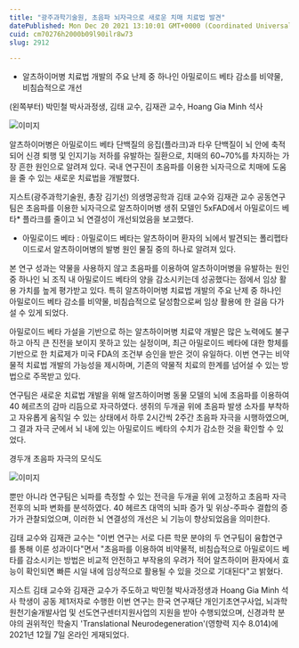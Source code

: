 ```yaml
---
title: "광주과학기술원, 초음파 뇌자극으로 새로운 치매 치료법 발견"
datePublished: Mon Dec 20 2021 13:10:01 GMT+0000 (Coordinated Universal Time)
cuid: cm70276h2000b09l90ilr8w73
slug: 2912

---
```



- 알츠하이머병 치료법 개발의 주요 난제 중 하나인 아밀로이드 베타 감소를 비약물, 비침습적으로 개선

(왼쪽부터) 박민철 박사과정생, 김태 교수, 김재관 교수, Hoang Gia Minh 석사

![이미지](https://cdn.hashnode.com/res/hashnode/image/upload/v1739252776602/45dd050b-59bd-4091-a63c-5302aac6ee5b.png)

알츠하이머병은 아밀로이드 베타 단백질의 응집(플라크)과 타우 단백질이 뇌 안에 축적되어 신경 퇴행 및 인지기능 저하를 유발하는 질환으로, 치매의 60~70%를 차지하는 가장 흔한 원인으로 알려져 있다. 국내 연구진이 초음파를 이용한 뇌자극으로 치매에 도움을 줄 수 있는 새로운 치료법을 개발했다.

지스트(광주과학기술원, 총장 김기선) 의생명공학과 김태 교수와 김재관 교수 공동연구팀은 초음파를 이용한 뇌자극으로 알츠하이머병 생쥐 모델인 5xFAD에서 아밀로이드 베타* 플라크를 줄이고 뇌 연결성이 개선되었음을 보고했다.

* 아밀로이드 베타 : 아밀로이드 베타는 알츠하이머 환자의 뇌에서 발견되는 폴리펩타이드로서 알츠하이머병의 발병 원인 물질 중의 하나로 알려져 있다.

본 연구 성과는 약물을 사용하지 않고 초음파를 이용하여 알츠하이머병을 유발하는 원인 중 하나인 뇌 조직 내 아밀로이드 베타의 양을 감소시키는데 성공했다는 점에서 임상 활용 가치를 높게 평가받고 있다. 특히 알츠하이머병 치료법 개발의 주요 난제 중 하나인 아밀로이드 베타 감소를 비약물, 비침습적으로 달성함으로써 임상 활용에 한 걸음 다가설 수 있게 되었다.

아밀로이드 베타 가설을 기반으로 하는 알츠하이머병 치료약 개발은 많은 노력에도 불구하고 아직 큰 진전을 보이지 못하고 있는 실정이며, 최근 아밀로이드 베타에 대한 항체를 기반으로 한 치료제가 미국 FDA의 조건부 승인을 받은 것이 유일하다. 이번 연구는 비약물적 치료법 개발의 가능성을 제시하며, 기존의 약물적 치료의 한계를 넘어설 수 있는 방법으로 주목받고 있다.

연구팀은 새로운 치료법 개발을 위해 알츠하이머병 동물 모델의 뇌에 초음파를 이용하여 40 헤르츠의 감마 리듬으로 자극하였다. 생쥐의 두개골 위에 초음파 발생 소자를 부착하고 자유롭게 움직일 수 있는 상태에서 하루 2시간씩 2주간 초음파 자극을 시행하였으며, 그 결과 자극 군에서 뇌 내에 있는 아밀로이드 베타의 수치가 감소한 것을 확인할 수 있었다.

경두개 초음파 자극의 모식도

![이미지](https://cdn.hashnode.com/res/hashnode/image/upload/v1739252779075/e2ea560c-2cff-4d99-85ba-096c05fcb3a7.png)

뿐만 아니라 연구팀은 뇌파를 측정할 수 있는 전극을 두개골 위에 고정하고 초음파 자극 전후의 뇌파 변화를 분석하였다. 40 헤르츠 대역의 뇌파 증가 및 위상-주파수 결합의 증가가 관찰되었으며, 이러한 뇌 연결성의 개선은 뇌 기능이 향상되었음을 의미한다.

김태 교수와 김재관 교수는 "이번 연구는 서로 다른 학문 분야의 두 연구팀이 융합연구를 통해 이룬 성과이다"면서 "초음파를 이용하여 비약물적, 비침습적으로 아밀로이드 베타를 감소시키는 방법은 비교적 안전하고 부작용의 우려가 적어 알츠하이머 환자에서 효능이 확인되면 빠른 시일 내에 임상적으로 활용될 수 있을 것으로 기대된다"고 밝혔다.

지스트 김태 교수와 김재관 교수가 주도하고 박민철 박사과정생과 Hoang Gia Minh 석사 학생이 공동 제1저자로 수행한 이번 연구는 한국 연구재단 개인기초연구사업, 뇌과학원천기술개발사업 및 선도연구센터지원사업의 지원을 받아 수행되었으며, 신경과학 분야의 권위적인 학술지 'Translational Neurodegeneration'(영향력 지수 8.014)에 2021년 12월 7일 온라인 게재되었다.
